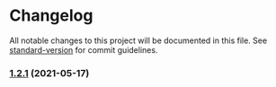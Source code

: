 # Changelog

All notable changes to this project will be documented in this file. See [standard-version](https://github.com/conventional-changelog/standard-version) for commit guidelines.

### [1.2.1](https://github.com/RichardMEN11/changelog-test/compare/v1.2.0...v1.2.1) (2021-05-17)

